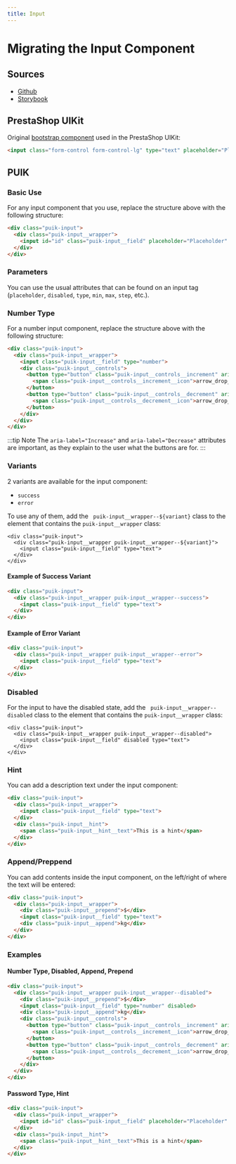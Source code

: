 ```yaml
---
title: Input
---
```


# Migrating the Input Component

## Sources

- [Github](https://github.com/PrestaShopCorp/puik/tree/main/packages/components/input)
- [Storybook](https://uikit.prestashop.com/?path=/story/components-input--default)
<!-- - [Figma](https://www.figma.com/file/CUc5n1r2UIH30Tqec5DOvN/PrestaShop-Design-Kit?node-id=46-8792&t=5pJry8GttTJVSJfC-0) -->
<!-- - [Zeroheight](https://zeroheight.com/47c0ab1be/p/818e69-alert-banner/b/28d7f7) -->

## PrestaShop UIKit

Original [bootstrap component](https://getbootstrap.com/docs/4.0/components/forms/) used in the PrestaShop UIKit:

```html
<input class="form-control form-control-lg" type="text" placeholder="Placeholder">
```

## PUIK

### Basic Use

For any input component that you use, replace the structure above with the following structure:

```html
<div class="puik-input">
  <div class="puik-input__wrapper">
    <input id="id" class="puik-input__field" placeholder="Placeholder" type="text">
  </div>
</div>
```

### Parameters

You can use the usual attributes that can be found on an input tag (`placeholder`, `disabled`, `type`, `min`, `max`, `step`, etc.).

### Number Type

For a number input component, replace the structure above with the following structure:

```html
<div class="puik-input">
  <div class="puik-input__wrapper">
    <input class="puik-input__field" type="number">
    <div class="puik-input__controls">
      <button type="button" class="puik-input__controls__increment" aria-label="Increase">
        <span class="puik-input__controls__increment__icon">arrow_drop_up</span>
      </button>
      <button type="button" class="puik-input__controls__decrement" aria-label="Decrease">
        <span class="puik-input__controls__decrement__icon">arrow_drop_down</span>
      </button>
    </div>
  </div>
</div>
```

:::tip Note
The `aria-label="Increase"` and `aria-label="Decrease"` attributes are important, as they explain to the user what the buttons are for.
:::

### Variants

2 variants are available for the input component:

- `success`
- `error`

To use any of them, add the ` puik-input__wrapper--${variant}` class to the element that contains the `puik-input__wrapper` class:

```html{2}
<div class="puik-input">
  <div class="puik-input__wrapper puik-input__wrapper--${variant}">
    <input class="puik-input__field" type="text">
  </div>
</div>
```

#### Example of Success Variant

```html
<div class="puik-input">
  <div class="puik-input__wrapper puik-input__wrapper--success">
    <input class="puik-input__field" type="text">
  </div>
</div>
```

#### Example of Error Variant

```html
<div class="puik-input">
  <div class="puik-input__wrapper puik-input__wrapper--error">
    <input class="puik-input__field" type="text">
  </div>
</div>
```

### Disabled

For the input to have the disabled state, add the ` puik-input__wrapper--disabled` class to the element that contains the `puik-input__wrapper` class:

```html{2}
<div class="puik-input">
  <div class="puik-input__wrapper puik-input__wrapper--disabled">
    <input class="puik-input__field" disabled type="text">
  </div>
</div>
```

### Hint

You can add a description text under the input component:

```html
<div class="puik-input">
  <div class="puik-input__wrapper">
    <input class="puik-input__field" type="text">
  </div>
  <div class="puik-input__hint">
    <span class="puik-input__hint__text">This is a hint</span>
  </div>
</div>
```

### Append/Preppend

You can add contents inside the input component, on the left/right of where the text will be entered:

```html
<div class="puik-input">
  <div class="puik-input__wrapper">
    <div class="puik-input__prepend">$</div>
    <input class="puik-input__field" type="text">
    <div class="puik-input__append">kg</div>
  </div>
</div>
```

### Examples

#### Number Type, Disabled, Append, Prepend

```html
<div class="puik-input">
  <div class="puik-input__wrapper puik-input__wrapper--disabled">
    <div class="puik-input__prepend">$</div>
    <input class="puik-input__field" type="number" disabled>
    <div class="puik-input__append">kg</div>
    <div class="puik-input__controls">
      <button type="button" class="puik-input__controls__increment" aria-label="Increase">
        <span class="puik-input__controls__increment__icon">arrow_drop_up</span>
      </button>
      <button type="button" class="puik-input__controls__decrement" aria-label="Decrease">
        <span class="puik-input__controls__decrement__icon">arrow_drop_down</span>
      </button>
    </div>
  </div>
</div>
```

#### Password Type, Hint

```html
<div class="puik-input">
  <div class="puik-input__wrapper">
    <input id="id" class="puik-input__field" placeholder="Placeholder" type="password">
  </div>
  <div class="puik-input__hint">
    <span class="puik-input__hint__text">This is a hint</span>
  </div>
</div>
```
